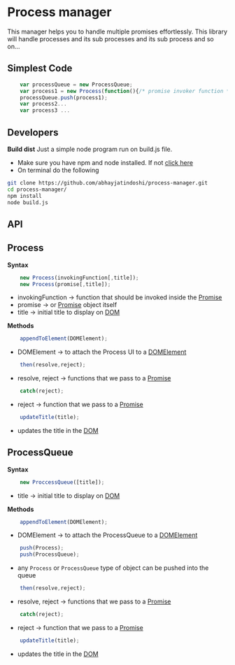 # Process manager
This manager helps you to handle multiple promises effortlessly. This library will handle processes and its sub processes and its sub process and so on... 

## Simplest Code
```js
    var processQueue = new ProcessQueue;
    var process1 = new Process(function(){/* promise invoker function */});
    processQueue.push(process1);
    var process2...
    var process3 ...
```

## Developers
**Build dist**
Just a simple node program run on build.js file.
* Make sure you have npm and node installed. If not [click here](https://nodejs.org/en/download/)
* On terminal do the following
```sh
git clone https://github.com/abhayjatindoshi/process-manager.git
cd process-manager/
npm install
node build.js
```

## API
## Process 

**Syntax**

```js
    new Process(invokingFunction[,title]);
    new Process(promise[,title]);
```
- invokingFunction → function that should be invoked inside the [Promise](https://developer.mozilla.org/en-US/docs/Web/JavaScript/Reference/Global_Objects/Promise)
- promise → or [Promise](https://developer.mozilla.org/en-US/docs/Web/JavaScript/Reference/Global_Objects/Promise) object itself
- title → initial title to display on [DOM](https://developer.mozilla.org/en-US/docs/Web/API/Document_Object_Model)

**Methods**

```js
    appendToElement(DOMElement);
```
- DOMElement → to attach the Process UI to a [DOMElement](https://developer.mozilla.org/en-US/docs/Web/API/Element)

```js
    then(resolve,reject);
```
- resolve, reject → functions that we pass to a [Promise](https://developer.mozilla.org/en-US/docs/Web/JavaScript/Reference/Global_Objects/Promise)

```js
    catch(reject);
```
- reject → function that we pass to a [Promise](https://developer.mozilla.org/en-US/docs/Web/JavaScript/Reference/Global_Objects/Promise)

```js
    updateTitle(title);
```
- updates the title in the [DOM](https://developer.mozilla.org/en-US/docs/Web/API/Document_Object_Model)


## ProcessQueue

**Syntax**

```js
    new ProccessQueue([title]);
```
- title → initial title to display on [DOM](https://developer.mozilla.org/en-US/docs/Web/API/Document_Object_Model)

**Methods**

```js
    appendToElement(DOMElement);
```
- DOMElement → to attach the ProcessQueue to a [DOMElement](https://developer.mozilla.org/en-US/docs/Web/API/Element)

```js
    push(Process);
    push(ProcessQueue);
```
- any `Process` or `ProcessQueue` type of object can be pushed into the queue

```js
    then(resolve,reject);
```
- resolve, reject → functions that we pass to a [Promise](https://developer.mozilla.org/en-US/docs/Web/JavaScript/Reference/Global_Objects/Promise)

```js
    catch(reject);
```
- reject → function that we pass to a [Promise](https://developer.mozilla.org/en-US/docs/Web/JavaScript/Reference/Global_Objects/Promise)

```js
    updateTitle(title);
```
- updates the title in the [DOM](https://developer.mozilla.org/en-US/docs/Web/API/Document_Object_Model)

